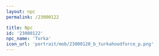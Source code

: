 ```yaml
---
layout: npc
permalink: /23000122

title: Npc
id: '23000122'
npc_name: 'Turka'
icon_url: 'portrait/mob/23000120_b_turkahoodforce_p.png'
---
```


